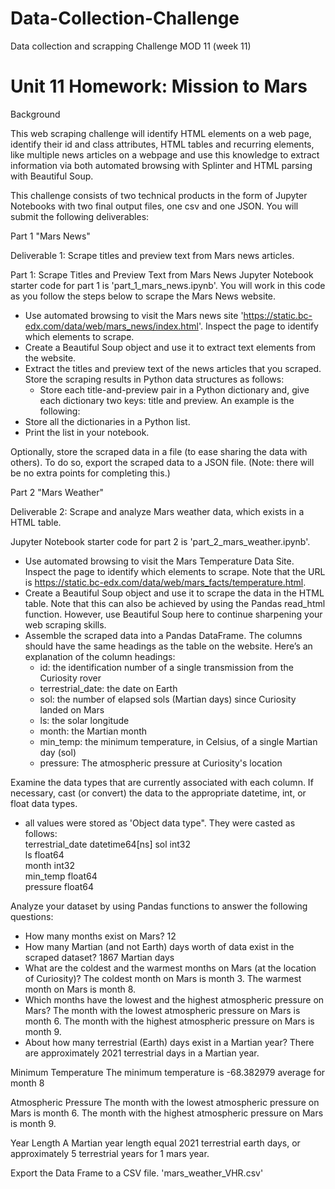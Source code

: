 # Data-Collection-Challenge
Data collection and scrapping Challenge MOD 11 (week 11)
# Unit 11 Homework: Mission to Mars

Background

This web scraping challenge will identify HTML elements on a web page, identify their id and class attributes, HTML tables and recurring elements, like multiple news articles on a webpage and use this knowledge to extract information via both automated browsing with Splinter and HTML parsing with Beautiful Soup.

This challenge consists of two technical products in the form of Jupyter Notebooks with two final output files, one csv and one JSON. You will submit the following deliverables:

Part 1 "Mars News" 

Deliverable 1: Scrape titles and preview text from Mars news articles.

Part 1: Scrape Titles and Preview Text from Mars News
Jupyter Notebook starter code for part 1 is 'part_1_mars_news.ipynb'. You will work in this code as you follow the steps below to scrape the Mars News website.

- Use automated browsing to visit the Mars news site 'https://static.bc-edx.com/data/web/mars_news/index.html'. Inspect the page to identify which elements to scrape.
- Create a Beautiful Soup object and use it to extract text elements from the website.
- Extract the titles and preview text of the news articles that you scraped. Store the scraping results in Python data structures as follows:
	- Store each title-and-preview pair in a Python dictionary and, give each dictionary two keys: title and preview. An example is the following:
- Store all the dictionaries in a Python list.
- Print the list in your notebook.

Optionally, store the scraped data in a file (to ease sharing the data with others). To do so, export the scraped data to a JSON file. 
(Note: there will be no extra points for completing this.)

Part 2 "Mars Weather"

Deliverable 2: Scrape and analyze Mars weather data, which exists in a HTML table.

Jupyter Notebook starter code for part 2 is 'part_2_mars_weather.ipynb'.
- Use automated browsing to visit the Mars Temperature Data Site. Inspect the page to identify which elements to scrape. Note that the URL is https://static.bc-edx.com/data/web/mars_facts/temperature.html.
- Create a Beautiful Soup object and use it to scrape the data in the HTML table. Note that this can also be achieved by using the Pandas read_html function. However, use Beautiful Soup here to continue sharpening your web scraping skills.
- Assemble the scraped data into a Pandas DataFrame. The columns should have the same headings as the table on the website. Here’s an explanation of the column headings:
	- id: the identification number of a single transmission from the Curiosity rover
	- terrestrial_date: the date on Earth
	- sol: the number of elapsed sols (Martian days) since Curiosity landed on Mars
	- ls: the solar longitude
	- month: the Martian month
	- min_temp: the minimum temperature, in Celsius, of a single Martian day (sol)
	- pressure: The atmospheric pressure at Curiosity's location

Examine the data types that are currently associated with each column. If necessary, cast (or convert) the data to the appropriate datetime, int, or float data types.
- all values were stored as 'Object data type". They were casted as follows:     
	terrestrial_date  datetime64[ns]
	sol               int32         
	ls                float64       
	month             int32         
	min_temp          float64       
	pressure          float64   

Analyze your dataset by using Pandas functions to answer the following questions:

- How many months exist on Mars?
12
- How many Martian (and not Earth) days worth of data exist in the scraped dataset?
1867 Martian days
- What are the coldest and the warmest months on Mars (at the location of Curiosity)? 
The coldest month on Mars is month 3.
The warmest month on Mars is month 8.	
- Which months have the lowest and the highest atmospheric pressure on Mars? 
The month with the lowest atmospheric pressure on Mars is month 6.
The month with the highest atmospheric pressure on Mars is month 9.
- About how many terrestrial (Earth) days exist in a Martian year?
There are approximately 2021 terrestrial days in a Martian year.

Minimum Temperature
The minimum temperature is -68.382979 average for month 8

Atmospheric Pressure
The month with the lowest atmospheric pressure on Mars is month 6.
The month with the highest atmospheric pressure on Mars is month 9.

Year Length
A Martian year length equal 2021 terrestrial earth days, or approximately 5 terrestrial years for 1 mars year.

Export the Data Frame to a CSV file. 'mars_weather_VHR.csv'

